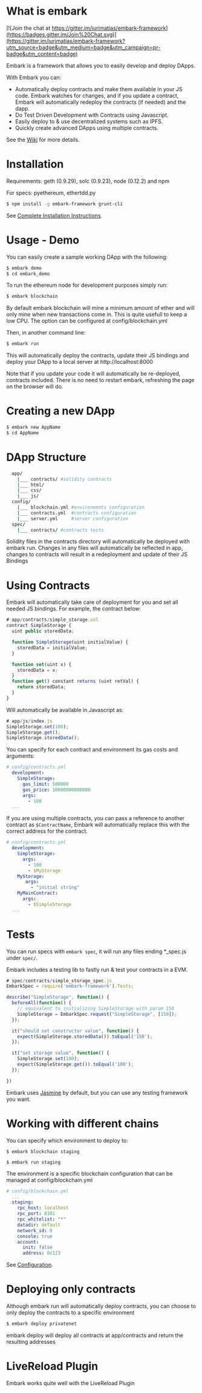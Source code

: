 What is embark
======

[![Join the chat at https://gitter.im/iurimatias/embark-framework](https://badges.gitter.im/Join%20Chat.svg)](https://gitter.im/iurimatias/embark-framework?utm_source=badge&utm_medium=badge&utm_campaign=pr-badge&utm_content=badge)

Embark is a framework that allows you to easily develop and deploy DApps.

With Embark you can:
* Automatically deploy contracts and make them available in your JS code. Embark watches for changes, and if you update a contract, Embark will automatically redeploy the contracts (if needed) and the dapp.
* Do Test Driven Development with Contracts using Javascript.
* Easily deploy to & use decentralized systems such as IPFS.
* Quickly create advanced DApps using multiple contracts.

See the [Wiki](https://github.com/iurimatias/embark-framework/wiki) for more details.

Installation
======
Requirements: geth (0.9.29), solc (0.9.23), node (0.12.2) and npm

For specs: pyethereum, ethertdd.py

```Bash
$ npm install -g embark-framework grunt-cli
```

See [Complete Installation Instructions](https://github.com/iurimatias/embark-framework/wiki/Installation).

Usage - Demo
======
You can easily create a sample working DApp with the following:

```Bash
$ embark demo
$ cd embark_demo
```
To run the ethereum node for development purposes simply run:

```Bash
$ embark blockchain
```
By default embark blockchain will mine a minimum amount of ether and will only mine when new transactions come in. This is quite usefull to keep a low CPU. The option can be configured at config/blockchain.yml

Then, in another command line:

```Bash
$ embark run
```
This will automatically deploy the contracts, update their JS bindings and deploy your DApp to a local server at http://localhost:8000

Note that if you update your code it will automatically be re-deployed, contracts included. There is no need to restart embark, refreshing the page on the browser will do.

Creating a new DApp
======

```Bash
$ embark new AppName
$ cd AppName
```

DApp Structure
======

```Bash
  app/
    |___ contracts/ #solidity contracts
    |___ html/
    |___ css/
    |___ js/
  config/
    |___ blockchain.yml #environments configuration
    |___ contracts.yml  #contracts configuration
    |___ server.yml     #server configuration
  spec/
    |___ contracts/ #contracts tests
```

Solidity files in the contracts directory will automatically be deployed with embark run. Changes in any files will automatically be reflected in app, changes to contracts will result in a redeployment and update of their JS Bindings

Using Contracts
======
Embark will automatically take care of deployment for you and set all needed JS bindings. For example, the contract below:

```Javascript
# app/contracts/simple_storage.sol
contract SimpleStorage {
  uint public storedData;

  function SimpleStorage(uint initialValue) {
    storedData = initialValue;
  }

  function set(uint x) {
    storedData = x;
  }
  function get() constant returns (uint retVal) {
    return storedData;
  }
}
```
Will automatically be available in Javascript as:

```Javascript
# app/js/index.js
SimpleStorage.set(100);
SimpleStorage.get();
SimpleStorage.storedData();
```

You can specify for each contract and environment its gas costs and arguments:

```Yaml
# config/contracts.yml
  development:
    SimpleStorage:
      gas_limit: 500000
      gas_price: 10000000000000
      args:
        - 100
  ...
```

If you are using multiple contracts, you can pass a reference to another contract as ```$ContractName```, Embark will automatically replace this with the correct address for the contract.


```Yaml
# config/contracts.yml
  development:
    SimpleStorage:
      args:
        - 100
        - $MyStorage
    MyStorage:
       args:
         - "initial string"
    MyMainContract:
      args:
        - $SimpleStorage
  ...
```

Tests
======

You can run specs with ```embark spec```, it will run any files ending *_spec.js under ```spec/```.

Embark includes a testing lib to fastly run & test your contracts in a EVM. 

```Javascript
# spec/contracts/simple_storage_spec.js
EmbarkSpec = require('embark-framework').Tests;

describe("SimpleStorage", function() {
  beforeAll(function() {
    // equivalent to initializing SimpleStorage with param 150
    SimpleStorage = EmbarkSpec.request("SimpleStorage", [150]);
  });

  it("should set constructor value", function() {
    expect(SimpleStorage.storedData()).toEqual('150');
  });

  it("set storage value", function() {
    SimpleStorage.set(100);
    expect(SimpleStorage.get()).toEqual('100');
  });

})
```

Embark uses [Jasmine](https://jasmine.github.io/2.3/introduction.html) by default, but you can use any testing framework you want.


Working with different chains
======
You can specify which environment to deploy to:


```$ embark blockchain staging```

```$ embark run staging```

The environment is a specific blockchain configuration that can be managed at config/blockchain.yml

```Yaml
# config/blockchain.yml
  ...
  staging:
    rpc_host: localhost
    rpc_port: 8101
    rpc_whitelist: "*"
    datadir: default
    network_id: 0
    console: true
    account:
      init: false
      address: 0x123
```

See [Configuration](https://github.com/iurimatias/embark-framework/wiki/Configuration).


Deploying only contracts
======
Although embark run will automatically deploy contracts, you can choose to only deploy the contracts to a specific environment

```Bash
$ embark deploy privatenet
```

embark deploy will deploy all contracts at app/contracts and return the resulting addresses

LiveReload Plugin
======

Embark works quite well with the LiveReload Plugin
